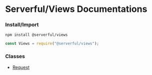 
# Serverful/Views Documentations

### Install/Import
`npm install @serverful/views`
```js
const Views = require("@serverful/views");
```

### Classes
* [Request](https://github.com/ServerfulArch/Views/blob/master/Documentation/Request.md)
